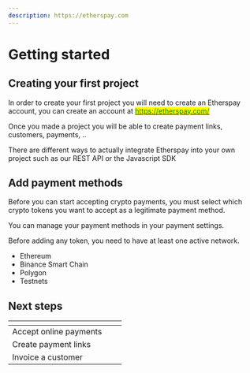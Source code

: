 ```yaml
---
description: https://etherspay.com
---
```


# Getting started

## Creating your first project

In order to create your first project you will need to create an Etherspay account, you can create an account at [<mark style="color:green;">https://etherspay.com/</mark>](https://etherspay.com/login)

Once you made a project you will be able to create payment links, customers, payments, ..

There are different ways to actually integrate Etherspay into your own project such as our REST API or the Javascript SDK

## Add payment methods

Before you can start accepting crypto payments, you must select which crypto tokens you want to accept as a legitimate payment method.

You can manage your payment methods in your payment settings.

Before adding any token, you need to have at least one active network.

* Ethereum
* Binance Smart Chain
* Polygon
* Testnets

## Next steps

<table data-view="cards"><thead><tr><th></th><th></th><th></th></tr></thead><tbody><tr><td>Accept online payments</td><td></td><td></td></tr><tr><td>Create payment links</td><td></td><td></td></tr><tr><td>Invoice a customer</td><td></td><td></td></tr></tbody></table>
